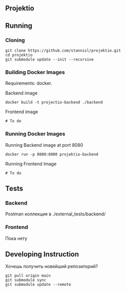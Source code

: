 ## Projektio

## Running
### Cloning <br/>
```
git clone https://github.com/stannisl/projektio.git
cd projektio
git submodule update --init --recursive
```

### Building Docker Images
Requirements: docker.

Backend image
```
docker build -t projectio-backend ./backend
```
Frontend image
```
# To do
```

### Running Docker Images
Running Backend image at port 8080
```
docker run -p 8080:8080 projektio-backend
```

Running Frontend Image
```
# To do
```
## Tests

### Backend

Postman коллекция в ./external_tests/backend/

### Frontend

Пока нету

## Developing Instruction

Хочешь получить новейший репозиторий?

```
git pull origin main
git submodule sync
git submodule update --remote
```